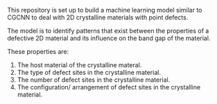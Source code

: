 This repository is set up to build a machine learning model similar to CGCNN to deal with 2D crystalline materials with point defects.

The model is to identify patterns that exist between the properties of a defective 2D material and its influence on the band gap of the material.

These properties are:
1. The host material of the crystalline materal.
2. The type of defect sites in the crystalline material.
2. The number of defect sites in the crystalline material.
3. The configuration/ arrangement of defect sites in the crystalline material.



